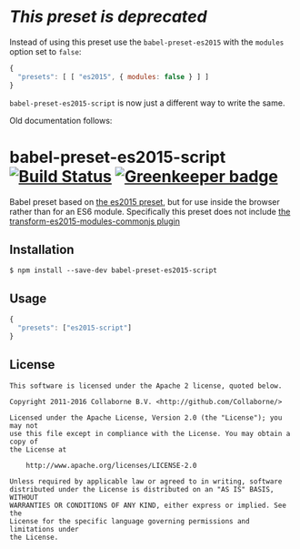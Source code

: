 *This preset is deprecated*
===========================

Instead of using this preset use the `babel-preset-es2015` with the `modules` option set to `false`:

```js
{
  "presets": [ [ "es2015", { modules: false } ] ]
}
```

`babel-preset-es2015-script` is now just a different way to write the same.

Old documentation follows:

babel-preset-es2015-script [![Build Status](https://travis-ci.org/Collaborne/babel-preset-es2015-script.svg?branch=master)](https://travis-ci.org/Collaborne/babel-preset-es2015-script) [![Greenkeeper badge](https://badges.greenkeeper.io/Collaborne/babel-preset-es2015-script.svg)](https://greenkeeper.io/)
=========
Babel preset based on [the es2015 preset](http://babeljs.io/docs/plugins/preset-es2015/), but for use inside the browser rather than for an ES6 module.
Specifically this preset does not include [the transform-es2015-modules-commonjs plugin](http://babeljs.io/docs/plugins/transform-es2015-modules-commonjs/)

## Installation

	$ npm install --save-dev babel-preset-es2015-script

## Usage

```js
{
  "presets": ["es2015-script"]
}
```

## License

    This software is licensed under the Apache 2 license, quoted below.

    Copyright 2011-2016 Collaborne B.V. <http://github.com/Collaborne/>

    Licensed under the Apache License, Version 2.0 (the "License"); you may not
    use this file except in compliance with the License. You may obtain a copy of
    the License at

        http://www.apache.org/licenses/LICENSE-2.0

    Unless required by applicable law or agreed to in writing, software
    distributed under the License is distributed on an "AS IS" BASIS, WITHOUT
    WARRANTIES OR CONDITIONS OF ANY KIND, either express or implied. See the
    License for the specific language governing permissions and limitations under
    the License.
